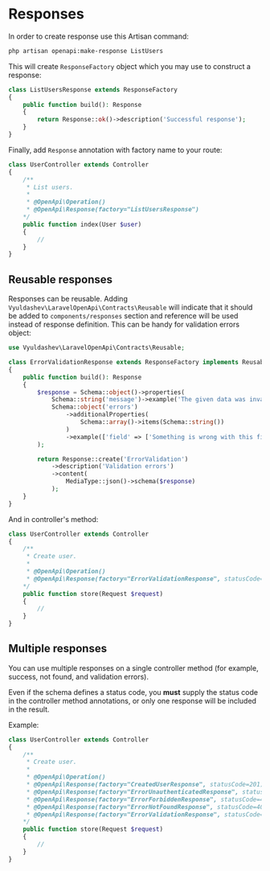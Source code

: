 # Responses

In order to create response use this Artisan command:

```bash
php artisan openapi:make-response ListUsers
```

This will create `ResponseFactory` object which you may use to construct a response:

```php
class ListUsersResponse extends ResponseFactory
{
    public function build(): Response
    {
        return Response::ok()->description('Successful response');
    }
}
```

Finally, add `Response` annotation with factory name to your route:

```php
class UserController extends Controller
{
    /**
     * List users.
     *
     * @OpenApi\Operation()
     * @OpenApi\Response(factory="ListUsersResponse")
    */
    public function index(User $user)
    {
        //
    }
}
```

## Reusable responses

Responses can be reusable. Adding `Vyuldashev\LaravelOpenApi\Contracts\Reusable` will indicate that it should be added to `components/responses` section and reference will be used instead of response definition.
This can be handy for validation errors object:

```php
use Vyuldashev\LaravelOpenApi\Contracts\Reusable;

class ErrorValidationResponse extends ResponseFactory implements Reusable
{
    public function build(): Response
    {
        $response = Schema::object()->properties(
            Schema::string('message')->example('The given data was invalid.'),
            Schema::object('errors')
                ->additionalProperties(
                    Schema::array()->items(Schema::string())
                )
                ->example(['field' => ['Something is wrong with this field!']])
        );

        return Response::create('ErrorValidation')
            ->description('Validation errors')
            ->content(
                MediaType::json()->schema($response)
            );
    }
}
```

And in controller's method:

```php
class UserController extends Controller
{
    /**
     * Create user.
     *
     * @OpenApi\Operation()
     * @OpenApi\Response(factory="ErrorValidationResponse", statusCode=422)
    */
    public function store(Request $request)
    {
        //
    }
}
```

## Multiple responses

You can use multiple responses on a single controller method (for example, success, not found, and validation errors).

Even if the schema defines a status code, you **must** supply the status code in the controller method annotations, or only one response will be included in the result.

Example:

```php
class UserController extends Controller
{
    /**
     * Create user.
     *
     * @OpenApi\Operation()
     * @OpenApi\Response(factory="CreatedUserResponse", statusCode=201)
     * @OpenApi\Response(factory="ErrorUnauthenticatedResponse", statusCode=401)
     * @OpenApi\Response(factory="ErrorForbiddenResponse", statusCode=401)
     * @OpenApi\Response(factory="ErrorNotFoundResponse", statusCode=404)
     * @OpenApi\Response(factory="ErrorValidationResponse", statusCode=422)
    */
    public function store(Request $request)
    {
        //
    }
}
```
